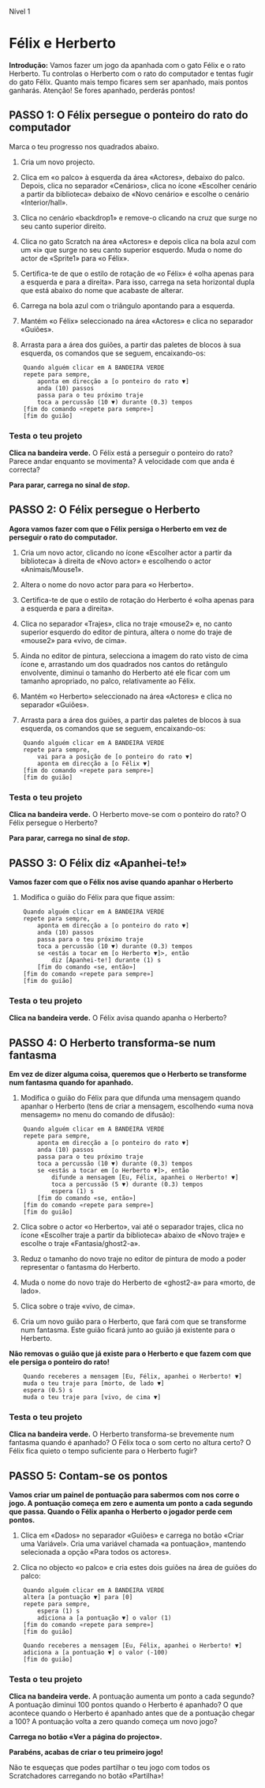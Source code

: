 Nível 1

# Félix e Herberto

__Introdução:__
Vamos fazer um jogo da apanhada com o gato Félix e o rato Herberto. 
Tu controlas o Herberto com o rato do computador e tentas fugir do gato Félix. 
Quanto mais tempo ficares sem ser apanhado, mais pontos ganharás. 
Atenção! Se fores apanhado, perderás pontos!

## PASSO 1: O Félix persegue o ponteiro do rato do computador
Marca o teu progresso nos quadrados abaixo.

1. Cria um novo projecto. 

2. Clica em «o palco» à esquerda da área «Actores», debaixo do palco. Depois,
clica no separador «Cenários», clica no ícone «Escolher cenário a partir da
biblioteca» debaixo de «Novo cenário» e escolhe o cenário «Interior/hall».

3. Clica no cenário «backdrop1» e remove-o clicando na cruz que surge no seu
canto superior direito.

4. Clica no gato Scratch na área «Actores» e depois clica na bola azul com um
«i» que surge no seu canto superior esquerdo. Muda o nome do actor de «Sprite1»
para «o Félix».

5. Certifica-te de que o estilo de rotação de «o Félix» é «olha apenas para a
esquerda e para a direita». Para isso, carrega na seta horizontal dupla que está
abaixo do nome que acabaste de alterar.

6. Carrega na bola azul com o triângulo apontando para a esquerda.

7. Mantém «o Félix» seleccionado na área «Actores» e clica no separador
«Guiões».

8. Arrasta para a área dos guiões, a partir das paletes de blocos à sua
esquerda, os comandos que se seguem, encaixando-os:

```scratch
	Quando alguém clicar em A BANDEIRA VERDE
	repete para sempre,
		aponta em direcção a [o ponteiro do rato ▼]
		anda (10) passos
		passa para o teu próximo traje
		toca a percussão (10 ▼) durante (0.3) tempos
	[fim do comando «repete para sempre»]
	[fim do guião]
```
		
### Testa o teu projeto

__Clica na bandeira verde.__ O Félix está a perseguir o ponteiro do rato? Parece
andar enquanto se movimenta? A velocidade com que anda é correcta?

__Para parar, carrega no sinal de _stop_.__

## PASSO 2: O Félix persegue o Herberto

__Agora vamos fazer com que o Félix persiga o Herberto em vez de perseguir o
rato do computador.__

1. Cria um novo actor, clicando no ícone «Escolher actor a partir da biblioteca»
à direita de «Novo actor» e escolhendo o actor «Animais/Mouse1».

2. Altera o nome do novo actor para para «o Herberto».

3. Certifica-te de que o estilo de rotação do Herberto é «olha apenas para a
esquerda e para a direita».

4. Clica no separador «Trajes», clica no traje «mouse2» e, no canto superior
esquerdo do editor de pintura, altera o nome do traje de «mouse2» para «vivo,
de cima».

5. Ainda no editor de pintura, selecciona a imagem do rato visto de cima ícone
e, arrastando um dos quadrados nos cantos do retângulo envolvente, diminui o
tamanho do Herberto até ele ficar com um tamanho apropriado, no palco,
relativamente ao Félix.

6. Mantém «o Herberto» seleccionado na área «Actores» e clica no separador
«Guiões».

7. Arrasta para a área dos guiões, a partir das paletes de blocos à sua
esquerda, os comandos que se seguem, encaixando-os:

```scratch
	Quando alguém clicar em A BANDEIRA VERDE
	repete para sempre,
		vai para a posição de [o ponteiro do rato ▼]
		aponta em direcção a [o Félix ▼]		
	[fim do comando «repete para sempre»]
	[fim do guião]
```

### Testa o teu projeto

__Clica na bandeira verde.__ O Herberto move-se com o ponteiro do rato? O Félix
persegue o Herberto?

__Para parar, carrega no sinal de _stop_.__

## PASSO 3: O Félix diz «Apanhei-te!»

__Vamos fazer com que o Félix nos avise quando apanhar o Herberto__

1. Modifica o guião do Félix para que fique assim:

```scratch
	Quando alguém clicar em A BANDEIRA VERDE
	repete para sempre,
		aponta em direcção a [o ponteiro do rato ▼]
		anda (10) passos
		passa para o teu próximo traje
		toca a percussão (10 ▼) durante (0.3) tempos
		se <estás a tocar em [o Herberto ▼]>, então
			diz [Apanhei-te!] durante (1) s
		[fim do comando «se, então»]
	[fim do comando «repete para sempre»]
	[fim do guião]
```

### Testa o teu projeto

__Clica na bandeira verde.__ O Félix avisa quando apanha o Herberto?

## PASSO 4: O Herberto transforma-se num fantasma

__Em vez de dizer alguma coisa, queremos que o Herberto se transforme num
fantasma quando for apanhado.__

1. Modifica o guião do Félix para que difunda uma mensagem quando apanhar o
Herberto (tens de criar a mensagem, escolhendo «uma nova mensagem» no menu do
comando de difusão):

```scratch
	Quando alguém clicar em A BANDEIRA VERDE
	repete para sempre,
		aponta em direcção a [o ponteiro do rato ▼]
		anda (10) passos
		passa para o teu próximo traje
		toca a percussão (10 ▼) durante (0.3) tempos
		se <estás a tocar em [o Herberto ▼]>, então
			difunde a mensagem [Eu, Félix, apanhei o Herberto! ▼]
			toca a percussão (5 ▼) durante (0.3) tempos
			espera (1) s
		[fim do comando «se, então»]
	[fim do comando «repete para sempre»]
	[fim do guião]
```

2. Clica sobre o actor «o Herberto», vai até o separador trajes, clica no
ícone «Escolher traje a partir da biblioteca» abaixo de «Novo traje» e
escolhe o traje «Fantasia/ghost2-a».

3. Reduz o tamanho do novo traje no editor de pintura de modo a poder
representar o fantasma do Herberto.

4. Muda o nome do novo traje do Herberto de «ghost2-a» para «morto, de
lado».

5. Clica sobre o traje «vivo, de cima».

6. Cria um novo guião para o Herberto, que fará com que se transforme num
fantasma. Este guião ficará junto ao guião já existente para o Herberto.

__Não removas o guião que já existe para o Herberto e que fazem com que ele
persiga o ponteiro do rato!__

```scratch
	Quando receberes a mensagem [Eu, Félix, apanhei o Herberto! ▼]
	muda o teu traje para [morto, de lado ▼]
	espera (0.5) s
	muda o teu traje para [vivo, de cima ▼]	
```	
	
### Testa o teu projeto

__Clica na bandeira verde.__ O Herberto transforma-se brevemente num fantasma
quando é apanhado? O Félix toca o som certo no altura certo? O Félix fica quieto
o tempo suficiente para o Herberto fugir?

## PASSO 5: Contam-se os pontos

__Vamos criar um painel de pontuação para sabermos com nos corre o jogo. A
pontuação começa em zero e aumenta um ponto a cada segundo que passa.  Quando o
Félix apanha o Herberto o jogador perde cem pontos.__

1. Clica em «Dados» no separador «Guiões» e carrega no botão «Criar uma
Variável». Cria uma variável chamada «a pontuação», mantendo selecionada a opção
«Para todos os actores».

2. Clica no objecto «o palco» e cria estes dois guiões na área de guiões do
palco:

```scratch
	Quando alguém clicar em A BANDEIRA VERDE
	altera [a pontuação ▼] para [0]
	repete para sempre,
		espera (1) s
		adiciona a [a pontuação ▼] o valor (1)
	[fim do comando «repete para sempre»]
	[fim do guião]
```

```scratch
	Quando receberes a mensagem [Eu, Félix, apanhei o Herberto! ▼]
	adiciona a [a pontuação ▼] o valor (-100)
	[fim do guião]
```	

### Testa o teu projeto

__Clica na bandeira verde.__ A pontuação aumenta um ponto a cada segundo? A
pontuação diminui 100 pontos quando o Herberto é apanhado? O que acontece quando
o Herberto é apanhado antes que de a pontuação chegar a 100? A pontuação volta a
zero quando começa um novo jogo?

__Carrega no botão «Ver a página do projecto».__

__Parabéns, acabas de criar o teu primeiro jogo!__

Não te esqueças que podes partilhar o teu jogo com todos os Scratchadores
carregando no botão «Partilha»!

